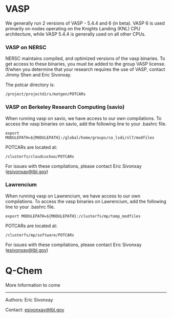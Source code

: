 # VASP
We generally run 2 versions of VASP - 5.4.4 and 6 (in beta). VASP 6 is used primarily on nodes operating on the Knights Landing (KNL) CPU architecture, while VASP 5.4.4 is generally used on all other CPUs.

### VASP on NERSC
NERSC maintains compiled, and optimized versions of the vasp binaries. To get access to these binaries, you must be added to the group VASP license. If/when you determine that your research requires the use of VASP, contact Jimmy Shen and Eric Sivonxay.

The potcar directory is:
```
/project/projectdirs/matgen/POTCARs
```

### VASP on Berkeley Research Computing (savio)
When running vasp on savio, we have access to our own compilations. To access the vasp binaries on savio, add the following line to your .bashrc file.

```
export MODULEPATH=${MODULEPATH}:/global/home/groups/co_lsdi/sl7/modfiles
```

POTCARs are located at:
```
/clusterfs/cloudcuckoo/POTCARs
```

For issues with these compilations, please contact Eric Sivonxay (esivonxay@lbl.gov)

### Lawrencium
When running vasp on Lawrencium, we have access to our own compilations. To access the vasp binaries on Lawrencium, add the following line to your .bashrc file.

```
export MODULEPATH=${MODULEPATH}:/clusterfs/mp/temp_modfiles
```

POTCARs are located at:
```
/clusterfs/mp/software/POTCARs
```

For issues with these compilations, please contact Eric Sivonxay (esivonxay@lbl.gov)

# Q-Chem
More Information to come

---
Authors: Eric Sivonxay

Contact: esivonxay@lbl.gov
